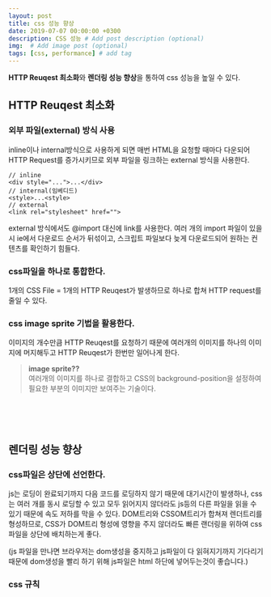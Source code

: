 ```yaml
---
layout: post
title: css 성능 향상
date: 2019-07-07 00:00:00 +0300
description: CSS 성능 # Add post description (optional)
img:  # Add image post (optional)
tags: [css, performance] # add tag
---
```


**HTTP Reuqest 최소화**와 **렌더링 성능 향상**을 통하여 css 성능을 높일 수 있다.


## HTTP Reuqest 최소화

### 외부 파일(external) 방식 사용
inline이나 internal방식으로 사용하게 되면 매번 HTML을 요청할 때마다 다운되어 HTTP Request를 증가시키므로 외부 파일을 링크하는 external 방식을 사용한다.
``` 
// inline
<div style="...">...</div> 
// internal(임베디드)
<style>...<style>  
// external
<link rel="stylesheet" href="">   
```
external 방식에서도 @import 대신에 link를 사용한다.
여러 개의 import 파일이 있을 시 ie에서 다운로드 순서가 뒤섞이고, 스크립트 파일보다 늦게 다운로드되어 원하는 컨텐츠를 확인하기 힘들다.

### css파일을 하나로 통합한다.

1개의 CSS File = 1개의 HTTP Reuqest가 발생하므로 하나로 합쳐 HTTP request를 줄일 수 있다.

### css image sprite 기법을 활용한다.
이미지의 개수만큼 HTTP Reuqest를 요청하기 때문에 여러개의 이미지를 하나의 이미지에 머지해두고 HTTP Reuqest가 한번만 일어나게 한다.

> **image sprite??**<br>
여러개의 이미지를 하나로 결합하고 CSS의 background-position을 설정하여 필요한 부분의 이미지만 보여주는 기술이다.


<br><br><br>
## 렌더링 성능 향상

### css파일은 상단에 선언한다.
js는 로딩이 완료되기까지 다음 코드를 로딩하지 않기 때문에 대기시간이 발생하나,
css는 여러 개를 동시 로딩할 수 있고 모두 읽어지지 않더라도 js등의 다른 파일을 읽을 수 있기 때문에 속도 저하를 막을 수 있다.
DOM트리와 CSSOM트리가 합쳐져 렌더트리를 형성하므로, CSS가 DOM트리 형성에 영향을 주지 않더라도 빠른 랜더링을 위하여 css파일을 상단에 배치하는게 좋다.

(js 파일을 만나면 브라우저는 dom생성을 중지하고 js파일이 다 읽혀지기까지 기다리기 때문에 dom생성을 빨리 하기 위해 js파일은 html 하단에 넣어두는것이 좋습니다.)

### css 규칙














